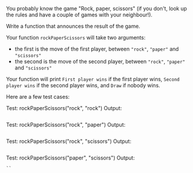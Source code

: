 You probably know the game "Rock, paper, scissors" (if you don't, look up the rules and have a couple of games with your neighbour!).

Write a function that announces the result of the game.

Your function `rockPaperScissors` will take two arguments:

- the first is the move of the first player, between `"rock"`, `"paper"` and `"scissors"`
- the second is the move of the second player, between `"rock"`, `"paper"` and `"scissors"`

Your function will print `First player wins` if the first player wins, `Second player wins` if the second player wins, and `Draw` if nobody wins.


Here are a few test cases:

Test:   rockPaperScissors("rock", "rock")
Output: 
```Draw
```

Test:   rockPaperScissors("rock", "paper")
Output: 
```Second player wins
```

Test:   rockPaperScissors("rock", "scissors")
Output: 
```First player wins
```

Test:   rockPaperScissors("paper", "scissors")
Output: 
```Second player wins
``
